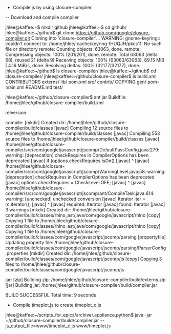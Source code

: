 * Compile js by using closure-compiler 

-- Download and compile compiler

jhlee@kaffee:~$ mkdir github
jhlee@kaffee:~$ cd github/
jhlee@kaffee:~/github$ git clone https://github.com/google/closure-compiler.git
Cloning into 'closure-compiler'...
WARNING: gnome-keyring:: couldn't connect to: /home/jhlee/.cache/keyring-IHUQJH/pkcs11: No such file or directory
remote: Counting objects: 63063, done.
remote: Compressing objects: 100% (201/201), done.
remote: Total 63063 (delta 68), reused 21 (delta 9)
Receiving objects: 100% (63063/63063), 89.15 MiB | 4.16 MiB/s, done.
Resolving deltas: 100% (32177/32177), done.
jhlee@kaffee:~/github$ ls
closure-compiler/
jhlee@kaffee:~/github$ cd closure-compiler/
jhlee@kaffee:~/github/closure-compiler$ ls
build.xml  CONTRIBUTORS  externs/  lib/          pom.xml    src/
contrib/   COPYING       gen/      pom-main.xml  README.md  test/




jhlee@kaffee:~/github/closure-compiler$ ant jar
Buildfile: /home/jhlee/github/closure-compiler/build.xml

relversion:

compile:
    [mkdir] Created dir: /home/jhlee/github/closure-compiler/build/classes
    [javac] Compiling 12 source files to /home/jhlee/github/closure-compiler/build/classes
    [javac] Compiling 553 source files to /home/jhlee/github/closure-compiler/build/classes
    [javac] /home/jhlee/github/closure-compiler/src/com/google/javascript/jscomp/DefaultPassConfig.java:279: warning: [deprecation] checkRequires in CompilerOptions has been deprecated
    [javac]     if (options.checkRequires.isOn()
    [javac]                ^
    [javac] /home/jhlee/github/closure-compiler/src/com/google/javascript/jscomp/WarningLevel.java:58: warning: [deprecation] checkRequires in CompilerOptions has been deprecated
    [javac]     options.checkRequires = CheckLevel.OFF;
    [javac]            ^
    [javac] /home/jhlee/github/closure-compiler/src/com/google/javascript/jscomp/ant/CompileTask.java:614: warning: [unchecked] unchecked conversion
    [javac]     Iterator<Resource> iter = rc.iterator();
    [javac]                                          ^
    [javac]   required: Iterator<Resource>
    [javac]   found:    Iterator
    [javac] 3 warnings
    [mkdir] Created dir: /home/jhlee/github/closure-compiler/build/classes/rhino_ast/java/com/google/javascript/rhino
     [copy] Copying 1 file to /home/jhlee/github/closure-compiler/build/classes/rhino_ast/java/com/google/javascript/rhino
     [copy] Copying 1 file to /home/jhlee/github/closure-compiler/build/classes/com/google/javascript/jscomp/parsing
[propertyfile] Updating property file: /home/jhlee/github/closure-compiler/build/classes/com/google/javascript/jscomp/parsing/ParserConfig.properties
    [mkdir] Created dir: /home/jhlee/github/closure-compiler/build/classes/com/google/javascript/jscomp/js
     [copy] Copying 3 files to /home/jhlee/github/closure-compiler/build/classes/com/google/javascript/jscomp/js

jar:
      [zip] Building zip: /home/jhlee/github/closure-compiler/build/externs.zip
      [jar] Building jar: /home/jhlee/github/closure-compiler/build/compiler.jar

BUILD SUCCESSFUL
Total time: 9 seconds


* Compile timeplot.js to create timeplot_c.js



jhlee@kaffee:~/scripts_for_epics/archiver.appliance.python$ java -jar ~/github/closure-compiler/build/compiler.jar --js_output_file=www/timeplot_c.js www/timeplot.js 

